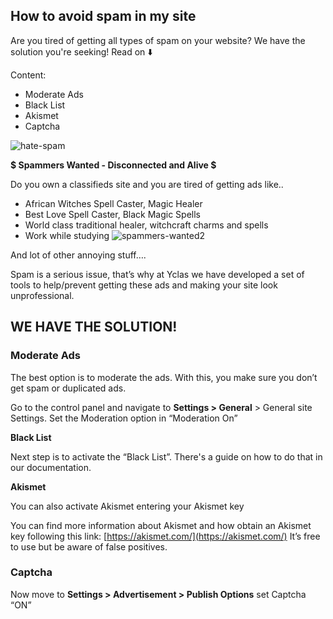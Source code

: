 ## How to avoid spam in my site

Are you tired of getting all types of spam on your website? We have the solution you're seeking! Read on  ⬇️

Content: 

-   Moderate Ads
-   Black List
-   Akismet
-   Captcha

![hate-spam](https://user-images.githubusercontent.com/55290441/80505840-8b58ee80-897d-11ea-9daa-788967714fa1.png)

**$ Spammers Wanted - Disconnected and Alive $**

Do you own a classifieds site and you are tired of getting ads like..

-   African Witches Spell Caster, Magic Healer
-   Best Love Spell Caster, Black Magic Spells
-   World class traditional healer, witchcraft charms and spells
-   Work while studying
![spammers-wanted2](https://user-images.githubusercontent.com/55290441/80505887-990e7400-897d-11ea-961b-b1ed273bd5a8.png)

And lot of other annoying stuff….

Spam is a serious issue, that’s why at Yclas we have developed a set of tools to help/prevent getting these ads and making your site look unprofessional.

## WE HAVE THE SOLUTION!

### Moderate Ads

The best option is to moderate the ads. With this, you make sure you don’t get spam or duplicated ads.

Go to the control panel and navigate to  **Settings > General**  > General site Settings. Set the Moderation option in “Moderation On”



**Black List**

Next step is to activate the “Black List”. There's a guide on how to do that in our documentation.



**Akismet**


You can also activate Akismet entering your Akismet key

  
You can find more information about Akismet and how obtain an Akismet key following this link:  [https://akismet.com/](https://akismet.com/)  It’s free to use but be aware of false positives.

### Captcha

Now move to  **Settings > Advertisement > Publish Options**  set Captcha “ON”


